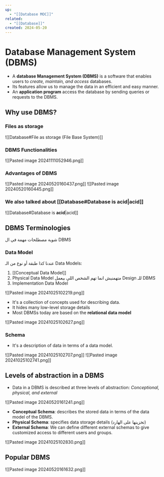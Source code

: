 ```yaml
---
up:
  - "[[Database MOC]]"
related:
  - "[[Database]]"
created: 2024-05-20
---
```

# Database Management System (DBMS)
- A __database Management System (DBMS)__ is a software that enables users to _create, maintain, and access_ databases.
- Its features allow us to manage the data in an efficient and easy manner.
- An __application program__ access the database by sending queries or requests to the DBMS.
## Why use DBMS?
### Files as storage
![[Database#File as storage (File Base System)]]

### DBMS  Functionalities
![[Pasted image 20241111052946.png]]
### Advantages of DBMS
![[Pasted image 20240520160437.png]]
![[Pasted image 20240520160445.png]]
### We also talked about [[Database#Database is __acid__|acid]]
![[Database#Database is __acid__|acid]]
## DBMS Terminologies
شوية مصطلحات مهمة في ال DBMS
### Data Model

عندنا كذا طبقة أو نوع من الـ Data  Models:
1. [[Conceptual Data Model]]
2. Physical Data Model
     متهمنيش انما تهم الشخص اللي بيعمل Design للـ DBMS
 3. Implementation Data Model

![[Pasted image 20241025102219.png]]
- It's a collection of concepts used for describing data.
- It hides many low-level storage details
- Most DBMSs today are based on the __relational data model__

![[Pasted image 20241025102627.png]]
### Schema
- It's a description of data in terms of a data model.

![[Pasted image 20241025102707.png]]
![[Pasted image 20241025102741.png]]
## Levels of abstraction in a DBMS
- Data in a DBMS is described at three levels of abstraction: _Conceptional, physical, and external_

![[Pasted image 20240520161241.png]]
- __Conceptual Schema__: describes the stored data in terms of the data model of the DBMS.
- __Physical Schema__: specifies data storage details (تخزينها على الهارد)
- __External Schema__: We can define different external schemas to give customized access to different users and groups.

![[Pasted image 20241025102830.png]]
## Popular DBMS

![[Pasted image 20240520161632.png]]